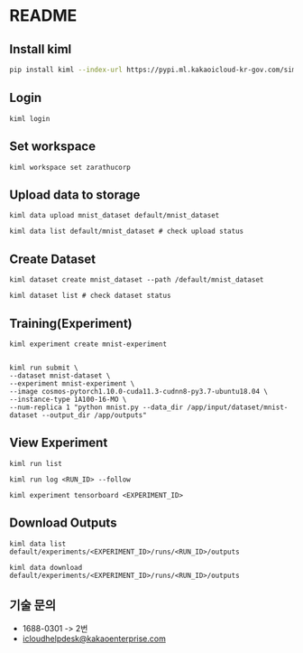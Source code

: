 # README

## Install kiml

```bash
pip install kiml --index-url https://pypi.ml.kakaoicloud-kr-gov.com/simple --trusted-host pypi.ml.kakaoicloud-kr-gov.com --force-reinstall
```

## Login

```
kiml login
```

## Set workspace

```
kiml workspace set zarathucorp
```

## Upload data to storage

```
kiml data upload mnist_dataset default/mnist_dataset

kiml data list default/mnist_dataset # check upload status
```

## Create Dataset

```
kiml dataset create mnist_dataset --path /default/mnist_dataset

kiml dataset list # check dataset status
```

## Training(Experiment)

```
kiml experiment create mnist-experiment


kiml run submit \
--dataset mnist-dataset \
--experiment mnist-experiment \
--image cosmos-pytorch1.10.0-cuda11.3-cudnn8-py3.7-ubuntu18.04 \
--instance-type 1A100-16-MO \
--num-replica 1 "python mnist.py --data_dir /app/input/dataset/mnist-dataset --output_dir /app/outputs"
```

## View Experiment

```
kiml run list

kiml run log <RUN_ID> --follow

kiml experiment tensorboard <EXPERIMENT_ID>
```

## Download Outputs

```
kiml data list default/experiments/<EXPERIMENT_ID>/runs/<RUN_ID>/outputs

kiml data download default/experiments/<EXPERIMENT_ID>/runs/<RUN_ID>/outputs
```

## 기술 문의 

- 1688-0301 -> 2번
- icloudhelpdesk@kakaoenterprise.com

